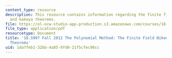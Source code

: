 ```yaml
---
content_type: resource
description: This resource contains information regarding the finite field nikodym
  and kakeya theorems.
file: https://ol-ocw-studio-app-production.s3.amazonaws.com/courses/18-s997-the-polynomial-method-fall-2012/1da7feb132bb4a859fd021f5cfec98cc_MIT18_S997F12_lec3.pdf
file_type: application/pdf
resourcetype: Document
title: '18.S997 Fall 2012 The Polynomial Method: The Finite Field Nikodym and Kakeya
  Theorems'
uid: 1da7feb1-32bb-4a85-9fd0-21f5cfec98cc
---
```


